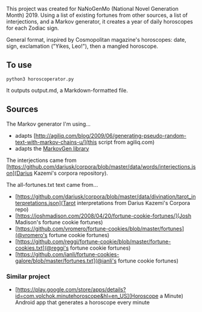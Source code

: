 This project was created for NaNoGenMo (National Novel Generation Month) 2019. Using a list of existing fortunes from other sources, a list of interjections, and a Markov generator, it creates a year of daily horoscopes for each Zodiac sign. 

General format, inspired by Cosmopolitan magazine's horoscopes: date, sign, exclamation ("Yikes, Leo!"), then a mangled horoscope. 

## To use 

```
python3 horoscoperator.py
```

It outputs output.md, a Markdown-formatted file.


## Sources

The Markov generator I'm using...
- adapts [http://agiliq.com/blog/2009/06/generating-pseudo-random-text-with-markov-chains-u/](this script from agiliq.com)
- adapts the [MarkovGen library](https://github.com/mattspitz/markovge)

The interjections came from [https://github.com/dariusk/corpora/blob/master/data/words/interjections.json](Darius Kazemi's corpora repository).

The all-fortunes.txt text came from...
- [https://github.com/dariusk/corpora/blob/master/data/divination/tarot_interpretations.json](Tarot interpretations from Darius Kazemi's Corpora repo)
- [https://joshmadison.com/2008/04/20/fortune-cookie-fortunes/](Josh Madison's fortune cookie fortunes)
- [https://github.com/vromero/fortune-cookies/blob/master/fortunes](@vromero's fortune cookie fortunes)
- [https://github.com/reggi/fortune-cookie/blob/master/fortune-cookies.txt](@reggi's fortune cookie fortunes)
- [https://github.com/ianli/fortune-cookies-galore/blob/master/fortunes.txt](@ianli's fortune cookie fortunes)

### Similar project
- [https://play.google.com/store/apps/details?id=com.volchok.minutehoroscope&hl=en_US](Horoscope a Minute) Android app that generates a horoscope every minute